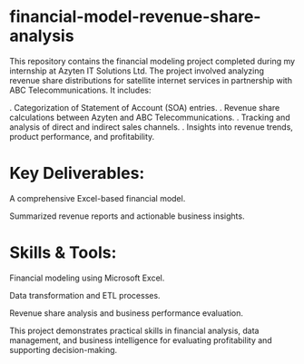# financial-model-revenue-share-analysis
This repository contains the financial modeling project completed during my internship at Azyten IT Solutions Ltd. The project involved analyzing revenue share distributions for satellite internet services in partnership with ABC Telecommunications. It includes:

. Categorization of Statement of Account (SOA) entries.
. Revenue share calculations between Azyten and ABC Telecommunications.
. Tracking and analysis of direct and indirect sales channels.
. Insights into revenue trends, product performance, and profitability.

# Key Deliverables:
A comprehensive Excel-based financial model.

Summarized revenue reports and actionable business insights.
# Skills & Tools:

Financial modeling using Microsoft Excel.

Data transformation and ETL processes.

Revenue share analysis and business performance evaluation.

This project demonstrates practical skills in financial analysis, data management, and business intelligence for evaluating profitability and supporting decision-making.
